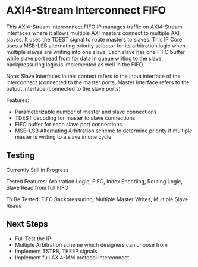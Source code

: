 # AXI4-Stream Interconnect FIFO

This AXI4-Stream Interconnect FIFO IP manages traffic on AXI4-Stream interfaces where it allows multiple AXI masters connect to multiple AXI slaves. It uses the TDEST signal to
route masters to slaves. This IP Core uses a MSB-LSB alternating priority selector for its arbitration logic when multiple slaves are writing into one slave. Each slave has one FIFO buffer
while slave port read from for data in queue writing to the slave, backpressuring logic is implemented as well in the FIFO. 

Note: Slave Interfaces in this context refers to the input interface of the interconnect (connected to the master ports, Master Interface refers to the output interface (connected to the slave ports)

Features:
- Parameterizable number of master and slave connections
- TDEST decoding for master to slave connections
- FIFO buffer for each slave port connections
- MSB-LSB Alternating Arbitration scheme to determine priority if multiple master is writing to a slave in one cycle

## Testing
Currently Still in Progress

Tested Features: Arbitration Logic, FIFO, Index Encoding, Routing Logic, Slave Read from full FIFO

To Be Tested: FIFO Backpressuring, Multiple Master Writes, Multiple Slave Reads

## Next Steps

- Full Test the IP
- Multiple Arbitration scheme which designers can choose from
- Implement TSTRB, TKEEP signals
- Implement full AXI4-MM protocol interconnect
